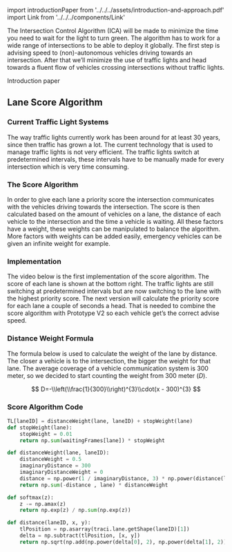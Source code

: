 import introductionPaper from '../../../assets/introduction-and-approach.pdf'
import Link from '../../../components/Link'

The Intersection Control Algorithm (ICA) will be made to minimize
the time you need to wait for the light to turn green.
The algorithm has to work for a wide range of intersections to be able to deploy it globally.
The first step is advising speed to (non)-autonomous vehicles driving towards an intersection.
After that we’ll minimize the use of traffic lights and head towards a
fluent flow of vehicles crossing intersections without traffic lights.

<Link to={introductionPaper} icon target="self">Introduction paper</Link>

## Lane Score Algorithm

### Current Traffic Light Systems

The way traffic lights currently work has been around for at least 30 years, since then traffic has grown a lot. The current technology that is used to manage traffic lights is not very efficient. The traffic lights switch at predetermined intervals, these intervals have to be manually made for every intersection which is very time consuming.

### The Score Algorithm

In order to give each lane a priority score the intersection communicates with the vehicles driving towards the intersection. The score is then calculated based on the amount of vehicles on a lane, the distance of each vehicle to the intersection and the time a vehicle is waiting. All these factors have a weight, these weights can be manipulated to balance the algorithm. More factors with weights can be added easily, emergency vehicles can be given an infinite weight for example.

### Implementation

The video below is the first implementation of the score algorithm. The score of each lane is shown at the bottom right. The traffic lights are still switching at predetermined intervals but are now switching to the lane with the highest priority score. The next version will calculate the priority score for each lane a couple of seconds a head. That is needed to combine the score algorithm with Prototype V2 so each vehicle get’s the correct advise speed.

### Distance Weight Formula

The formula below is used to calculate the weight of the lane by distance. The closer a vehicle is to the intersection, the bigger the weight for that lane. The average coverage of a vehicle communication system is 300 meter, so we decided to start counting the weight from 300 meter ($D$).

$$
D=-\\left(\\frac{1}{300}\\right)^{3}\\cdot(x - 300)^{3}
$$

### Score Algorithm Code

```python
TL[laneID] = distanceWeight(lane, laneID) + stopWeight(lane)
def stopWeight(lane):
    stopWeight = 0.01
    return np.sum(waitingFrames[lane]) * stopWeight

def distanceWeight(lane, laneID):
    distanceWeight = 0.5
    imaginaryDistance = 300
    imaginaryDistanceWeight = 0
    distance = np.power(1 / imaginaryDistance, 3) * np.power(distance(laneID, x, y) - imaginaryDistance, 3)
    return np.sum(-distance , lane) * distanceWeight

def softmax(z):
    z -= np.amax(z)
    return np.exp(z) / np.sum(np.exp(z))

def distance(laneID, x, y):
    tlPosition = np.asarray(traci.lane.getShape(laneID)[1])
    delta = np.subtract(tlPosition, [x, y])
    return np.sqrt(np.add(np.power(delta[0], 2), np.power(delta[1], 2)))
```
